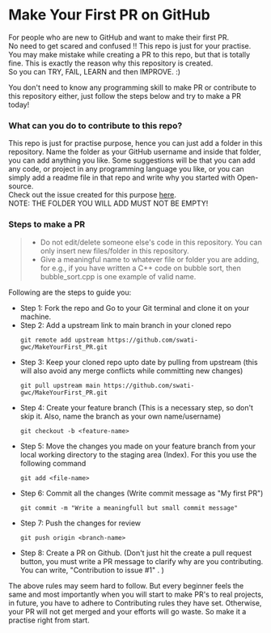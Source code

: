 # Make Your First PR on GitHub

For people who are new to GitHub and want to make their first PR.</br>
No need to get scared and confused !! This repo is just for your practise.</br>
You may make mistake while creating a PR to this repo, but that is totally fine. This is exactly the reason why this repository is created.</br>
So you can TRY, FAIL, LEARN and then IMPROVE. :)

You don't need to know any programming skill to make PR or contribute to this repository either, just follow the steps below and try to make a PR today!

### What can you do to contribute to this repo?

This repo is just for practise purpose, hence you can just add a folder in this repository. Name the folder as your GitHub username and inside that folder, you can add anything you like. Some suggestions will be that you can add any code, or project in any programming language you like, or you can simply add a readme file in that repo and write why you started with Open-source.</br>
Check out the issue created for this purpose [here](https://github.com/swati-gwc/MakeYourFirst_PR/issues/1).</br>
NOTE: THE FOLDER YOU WILL ADD MUST NOT BE EMPTY!

### Steps to make a PR

> - Do not edit/delete someone else's code in this repository. You can only insert new files/folder in this repository.
> - Give a meaningful name to whatever file or folder you are adding, for e.g., if you have written a C++ code on bubble sort, then bubble_sort.cpp is one example of valid name.

Following are the steps to guide you:

* Step 1: Fork the repo and Go to your Git terminal and  clone it on your machine.
* Step 2: Add a upstream link to main branch in your cloned repo
    ```
    git remote add upstream https://github.com/swati-gwc/MakeYourFirst_PR.git
    ```
* Step 3: Keep your cloned repo upto date by pulling from upstream (this will also avoid any merge conflicts while committing new changes)
    ```
    git pull upstream main https://github.com/swati-gwc/MakeYourFirst_PR.git
    ```
* Step 4: Create your feature branch (This is a necessary step, so don't skip it. Also, name the branch as your own name/username)
    ```
    git checkout -b <feature-name>

* Step 5: Move the changes you made on your feature branch from your local working directory to the staging area (Index). For this you use the following command
    ```
    git add <file-name>

* Step 6: Commit all the changes (Write commit message as "My first PR")
    ```
    git commit -m "Write a meaningfull but small commit message"
    ```
* Step 7: Push the changes for review
    ```
    git push origin <branch-name>
    ```
* Step 8: Create a PR on Github. (Don't just hit the create a pull request button, you must write a PR message to clarify why are you contributing. You can write, "Contribution to issue #1" . )


The above rules may seem hard to follow. But every beginner feels the same and most importantly when you will start to make PR's to real projects, in future, you have to adhere to Contributing rules they have set. Otherwise, your PR will not get merged and your efforts will go waste. So make it a practise right from start.


